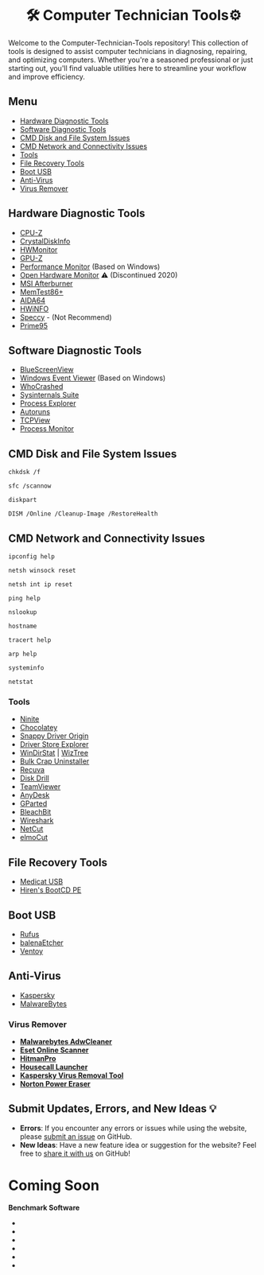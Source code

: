 <h1 align="center">🛠️ Computer Technician Tools⚙️ </h1>
<p>Welcome to the Computer-Technician-Tools repository! This collection of tools is designed to assist computer technicians in diagnosing, repairing, and optimizing computers. Whether you're a seasoned professional or just starting out, you'll find valuable utilities here to streamline your workflow and improve efficiency.</p>

## Menu

- [Hardware Diagnostic Tools](#-hardware-diagnostic-tools)
- [Software Diagnostic Tools](#-software-diagnostic-tools)
- [CMD Disk and File System Issues](#-cmd-disk-and-file-system-issues)
- [CMD Network and Connectivity Issues](#-cmd-network-and-connectivity-issues)
- [Tools](#tools)
- [File Recovery Tools](#file-recovery-tools)
- [Boot USB](#boot-usb)
- [Anti-Virus](#anti-virus)
- [Virus Remover](#virus-remover)

## [](#menu) Hardware Diagnostic Tools

* [CPU-Z](https://www.cpuid.com/softwares/cpu-z.html)
* [CrystalDiskInfo](https://crystalmark.info/en/software/crystaldiskinfo/)
* [HWMonitor](https://www.cpuid.com/softwares/hwmonitor.html)
* [GPU-Z](https://www.techpowerup.com/gpuz/)
* [Performance Monitor](https://techcommunity.microsoft.com/t5/ask-the-performance-team/windows-performance-monitor-overview/ba-p/375481) (Based on Windows)
* [Open Hardware Monitor](https://openhardwaremonitor.org/) ⚠️ (Discontinued 2020)
* [MSI Afterburner](https://www.msi.com/Landing/afterburner/graphics-cards)
* [MemTest86+](https://www.memtest86.com/)
* [AIDA64](https://www.aida64.com/downloads)
* [HWiNFO](https://www.hwinfo.com/)
* [Speccy](https://www.ccleaner.com/speccy) - (Not Recommend)
* [Prime95](https://www.mersenne.org/download/)

## [](#menu) Software Diagnostic Tools

* [BlueScreenView](http://www.nirsoft.net/utils/blue_screen_view.html)
* [Windows Event Viewer](https://learn.microsoft.com/en-us/shows/inside/event-viewer) (Based on Windows)
* [WhoCrashed](https://www.resplendence.com/whocrashed)
* [Sysinternals Suite](https://learn.microsoft.com/en-us/sysinternals/)
* [Process Explorer](https://learn.microsoft.com/en-us/sysinternals/downloads/process-explorer)
* [Autoruns](https://learn.microsoft.com/en-us/sysinternals/downloads/autoruns)
* [TCPView](https://learn.microsoft.com/en-us/sysinternals/downloads/tcpview)
* [Process Monitor](https://learn.microsoft.com/en-us/sysinternals/downloads/procmon)

## [](#menu) CMD Disk and File System Issues

```
chkdsk /f
```
```
sfc /scannow
```
```
diskpart
```
```
DISM /Online /Cleanup-Image /RestoreHealth
```

## [](#menu) CMD Network and Connectivity Issues

```
ipconfig help
```
```
netsh winsock reset
```
```
netsh int ip reset
```
```
ping help
```
```
nslookup
```
```
hostname
```
```
tracert help
```
```
arp help
```
```
systeminfo
```
```
netstat
```


### Tools 
* [Ninite](https://ninite.com/)
* [Chocolatey](https://chocolatey.org/)
* [Snappy Driver Origin](https://www.snappy-driver-installer.org/)
* [Driver Store Explorer](https://github.com/lostindark/DriverStoreExplorer)
* [WinDirStat](https://windirstat.net/) | [WizTree](https://wiztreefree.com/)
* [Bulk Crap Uninstaller](https://www.bcuninstaller.com/)
* [Recuva](https://www.ccleaner.com/recuva)
* [Disk Drill](https://www.cleverfiles.com/data-recovery-software.html)
* [TeamViewer](https://www.teamviewer.com)
* [AnyDesk](https://anydesk.com/)
* [GParted](https://gparted.org/)
* [BleachBit](https://www.bleachbit.org/)
* [Wireshark](https://www.wireshark.org/)
* [NetCut](https://arcai.com/netcut/)
* [elmoCut](https://github.com/elmoiv/elmocut)

## File Recovery Tools
* [Medicat USB](https://medicatusb.com/)
* [Hiren's BootCD PE](https://www.hirensbootcd.org/)

## Boot USB
* [Rufus](https://rufus.ie)
* [balenaEtcher](https://etcher.balena.io/)
* [Ventoy](https://www.ventoy.net/)

## Anti-Virus
* [Kaspersky](https://www.kaspersky.com/)
* [MalwareBytes](https://www.malwarebytes.com/)
 ### Virus Remover
- **[Malwarebytes AdwCleaner](https://www.malwarebytes.com/adwcleaner)**
- **[Eset Online Scanner](https://www.eset.com/int/home/online-scanner/)**
- **[HitmanPro](https://www.hitmanpro.com/en-us/hmp)**
- **[Housecall Launcher](https://www.trendmicro.com/en_us/forHome/products/housecall.html)**
- **[Kaspersky Virus Removal Tool](https://www.kaspersky.com/downloads/free-virus-removal-tool)**
- **[Norton Power Eraser](https://support.norton.com/sp/en/us/home/current/solutions/kb20100824120155EN)**

## Submit Updates, Errors, and New Ideas 💡
- **Errors**: If you encounter any errors or issues while using the website, please [submit an issue](https://github.com/MRCYODev/salvador-dali-gallery-website/issues) on GitHub.
- **New Ideas**: Have a new feature idea or suggestion for the website? Feel free to [share it with us](https://github.com/MRCYODev/salvador-dali-gallery-website/issues) on GitHub!

# Coming Soon
**Benchmark Software**
* []()
* []()
* []()
* []()
* []()
* []()
